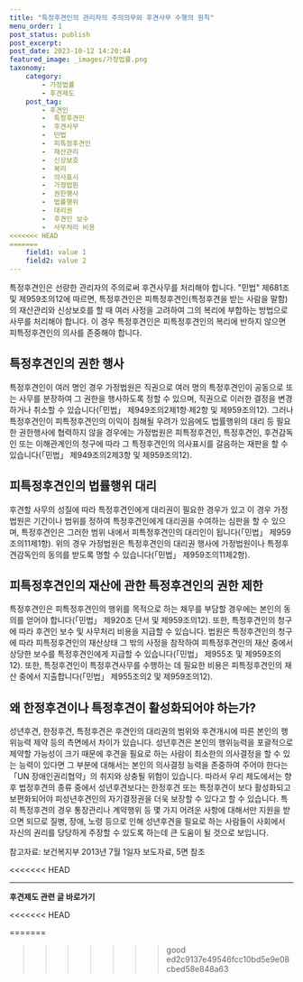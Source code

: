 ```yaml
---
title: "특정후견인의 관리자의 주의의무와 후견사무 수행의 원칙"
menu_order: 1
post_status: publish
post_excerpt: 
post_date: 2023-10-12 14:20:44
featured_image: _images/가정법률.png
taxonomy:
    category:
        - 가정법률
        - 후견제도
    post_tag:
        - 후견인
        -  특정후견인
        -  후견사무
        -  민법
        -  피특정후견인
        -  재산관리
        -  신상보호
        -  복리
        -  의사표시
        -  가정법원
        -  권한행사
        -  법률행위
        -  대리권
        -  후견인 보수
        -  사무처리 비용
<<<<<<< HEAD
=======
    field1: value 1
    field2: value 2
---
```



특정후견인은 선량한 관리자의 주의로써 후견사무를 처리해야 합니다. "민법" 제681조 및 제959조의12에 따르면, 특정후견인은 피특정후견인(특정후견을 받는 사람을 말함)의 재산관리와 신상보호를 할 때 여러 사정을 고려하여 그의 복리에 부합하는 방법으로 사무를 처리해야 합니다. 이 경우 특정후견인은 피특정후견인의 복리에 반하지 않으면 피특정후견인의 의사를 존중해야 합니다.

## 특정후견인의 권한 행사

특정후견인이 여러 명인 경우 가정법원은 직권으로 여러 명의 특정후견인이 공동으로 또는 사무를 분장하여 그 권한을 행사하도록 정할 수 있으며, 직권으로 이러한 결정을 변경하거나 취소할 수 있습니다(「민법」 제949조의2제1항·제2항 및 제959조의12). 그러나 특정후견인이 피특정후견인의 이익이 침해될 우려가 있음에도 법률행위의 대리 등 필요한 권한행사에 협력하지 않을 경우에는 가정법원은 피특정후견인, 특정후견인, 후견감독인 또는 이해관계인의 청구에 따라 그 특정후견인의 의사표시를 갈음하는 재판을 할 수 있습니다(「민법」 제949조의2제3항 및 제959조의12).

## 피특정후견인의 법률행위 대리

후견할 사무의 성질에 따라 특정후견인에게 대리권이 필요한 경우가 있고 이 경우 가정법원은 기간이나 범위를 정하여 특정후견인에게 대리권을 수여하는 심판을 할 수 있으며, 특정후견인은 그러한 범위 내에서 피특정후견인의 대리인이 됩니다(「민법」 제959조의11제1항). 위의 경우 가정법원은 특정후견인의 대리권 행사에 가정법원이나 특정후견감독인의 동의를 받도록 명할 수 있습니다(「민법」 제959조의11제2항).

## 피특정후견인의 재산에 관한 특정후견인의 권한 제한

특정후견인은 피특정후견인의 행위를 목적으로 하는 채무를 부담할 경우에는 본인의 동의를 얻어야 합니다(「민법」 제920조 단서 및 제959조의12). 또한, 특정후견인의 청구에 따라 후견인 보수 및 사무처리 비용을 지급할 수 있습니다. 법원은 특정후견인의 청구에 따라 피특정후견인의 재산상태 그 밖의 사정을 참작하여 피특정후견인의 재산 중에서 상당한 보수를 특정후견인에게 지급할 수 있습니다(「민법」 제955조 및 제959조의12). 또한, 특정후견인이 특정후견사무를 수행하는 데 필요한 비용은 피특정후견인의 재산 중에서 지출합니다(「민법」 제955조의2 및 제959조의12).

## 왜 한정후견이나 특정후견이 활성화되어야 하는가?

성년후견, 한정후견, 특정후견은 후견인의 대리권의 범위와 후견개시에 따른 본인의 행위능력 제약 등의 측면에서 차이가 있습니다. 성년후견은 본인의 행위능력을 포괄적으로 제약할 가능성이 크기 때문에 후견을 필요로 하는 사람이 최소한의 의사결정을 할 수 있는 능력이 있다면 그 부분에 대해서는 본인의 의사결정 능력을 존중하여 주어야 한다는 「UN 장애인권리협약」의 취지와 상충될 위험이 있습니다. 따라서 우리 제도에서는 향후 법정후견의 종류 중에서 성년후견보다는 한정후견 또는 특정후견이 보다 활성화되고 보편화되어야 피성년후견인의 자기결정권을 더욱 보장할 수 있다고 할 수 있습니다. 특히 특정후견의 경우 통장관리나 계약행위 등 몇 가지 어려운 사항에 대해서만 지원을 받으면 되므로 질병, 장애, 노령 등으로 인해 성년후견을 필요로 하는 사람들이 사회에서 자신의 권리를 당당하게 주장할 수 있도록 하는데 큰 도움이 될 것으로 보입니다.

참고자료: 보건복지부 2013년 7월 1일자 보도자료, 5면 참조


<<<<<<< HEAD


<!-- wp:separator -->
<hr class="wp-block-separator has-alpha-channel-opacity"/>
<!-- /wp:separator -->

<!-- wp:group {"backgroundColor":"base","layout":{"type":"constrained"}} -->
<div class="wp-block-group has-base-background-color has-background"><!-- wp:paragraph {"align":"center","fontSize":"large"} -->
<p class="has-text-align-center has-large-font-size"><strong>후견제도 관련 글 바로가기</strong></p>
<!-- /wp:paragraph -->


<!-- wp:latest-posts
{"categories":[{"id":1980,"count":19,"description":"","link":"https://uknowlaw.com/category/%ed%9b%84%ea%b2%ac%ec%a0%9c%eb%8f%84/","name":"후견제도","slug":"후견제도","taxonomy":"category","parent":0,"meta":[],"_links":{"self":[{"href":"https://uknowlaw.com/wp-json/wp/v2/categories/1980"}],"collection":[{"href":"https://uknowlaw.com/wp-json/wp/v2/categories"}],"about":[{"href":"https://uknowlaw.com/wp-json/wp/v2/taxonomies/category"}],"wp:post_type":[{"href":"https://uknowlaw.com/wp-json/wp/v2/posts?categories=1980"}],"curies":[{"name":"wp","href":"https://api.w.org/{rel}","templated":true}]}}],"postsToShow":100,"excerptLength":28,"postLayout":"grid","columns":2,"featuredImageAlign":"left","featuredImageSizeSlug":"large","fontSize":"medium"} /--></div>
<<<<<<< HEAD
<!-- /wp:group -->
=======
<!-- /wp:group -->
>>>>>>> good
>>>>>>> ed2c9137e49546fcc10bd5e9e08cbed58e848a63

